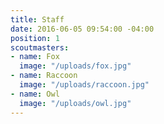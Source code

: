 ```yaml
---
title: Staff
date: 2016-06-05 09:54:00 -04:00
position: 1
scoutmasters:
- name: Fox
  image: "/uploads/fox.jpg"
- name: Raccoon
  image: "/uploads/raccoon.jpg"
- name: Owl
  image: "/uploads/owl.jpg"
---
```


